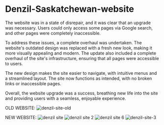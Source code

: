 # Denzil-Saskatchewan-website

The website was in a state of disrepair, and it was clear that an upgrade was necessary. Users could only access some pages via Google search, and other pages were completely inaccessible.

To address these issues, a complete overhaul was undertaken. The website's outdated design was replaced with a fresh new look, making it more visually appealing and modern. The update also included a complete overhaul of the site's infrastructure, ensuring that all pages were accessible to users.

The new design makes the site easier to navigate, with intuitive menus and a streamlined layout. The site now functions as intended, with no broken links or inaccessible pages.

Overall, the website upgrade was a success, breathing new life into the site and providing users with a seamless, enjoyable experience.

OLD WEBSITE:
![denzil-site-old](https://user-images.githubusercontent.com/97418619/224585363-0f52b197-f127-4ff3-bd82-bf0c4f2987ab.jpg)


NEW WEBSITE:
![denzil site](https://user-images.githubusercontent.com/97418619/224585408-8ccfc296-9218-479b-9e82-6eabb8509665.PNG)
![denzil site 2](https://user-images.githubusercontent.com/97418619/224585446-bcee2dc9-35a9-42c5-9068-1290928926b3.PNG)
![denzil site 6](https://user-images.githubusercontent.com/97418619/224585450-9f13c356-3b0e-4860-9a3e-4fc3af750632.PNG)
![denzil-site-3](https://user-images.githubusercontent.com/97418619/224585453-cde8e3c4-5987-4fb6-bc9e-463ce194b0ab.jpg)
